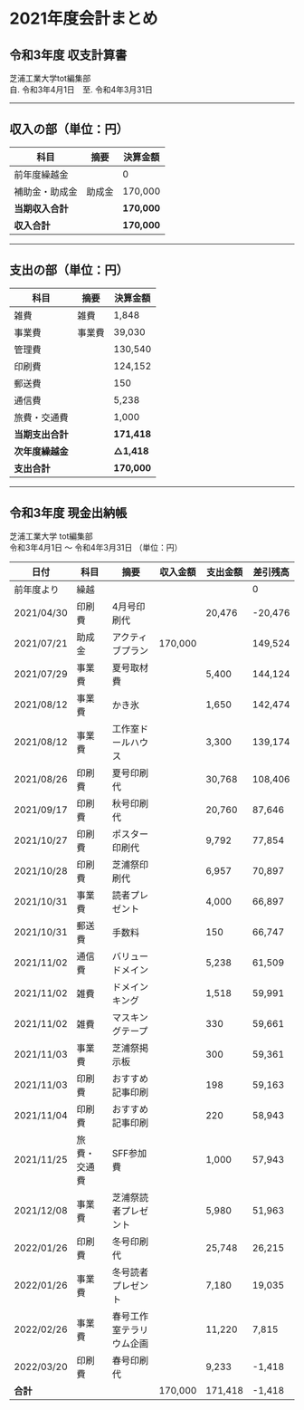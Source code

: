 # 2021年度会計まとめ







## 令和3年度 収支計算書  
芝浦工業大学tot編集部  
自. 令和3年4月1日　至. 令和4年3月31日  

---

## 収入の部（単位：円）

| 科目             | 摘要   | 決算金額    |
| ---------------- | ------ | ----------- |
| 前年度繰越金     |        | 0           |
| 補助金・助成金   | 助成金 | 170,000     |
| **当期収入合計** |        | **170,000** |
| **収入合計**     |        | **170,000** |

---

## 支出の部（単位：円）

| 科目             | 摘要   | 決算金額    |
| ---------------- | ------ | ----------- |
| 雑費             | 雑費   | 1,848       |
| 事業費           | 事業費 | 39,030      |
| 管理費           |        | 130,540     |
| 印刷費           |        | 124,152     |
| 郵送費           |        | 150         |
| 通信費           |        | 5,238       |
| 旅費・交通費     |        | 1,000       |
| **当期支出合計** |        | **171,418** |
| **次年度繰越金** |        | **△1,418**  |
| **支出合計**     |        | **170,000** |

---





## 令和3年度 現金出納帳  
芝浦工業大学 tot編集部  
令和3年4月1日 ～ 令和4年3月31日 （単位：円）

| 日付       | 科目         | 摘要                     | 収入金額 | 支出金額 | 差引残高 |
| ---------- | ------------ | ------------------------ | -------- | -------- | -------- |
| 前年度より | 繰越         |                          |          |          | 0        |
| 2021/04/30 | 印刷費       | 4月号印刷代              |          | 20,476   | -20,476  |
| 2021/07/21 | 助成金       | アクティブプラン         | 170,000  |          | 149,524  |
| 2021/07/29 | 事業費       | 夏号取材費               |          | 5,400    | 144,124  |
| 2021/08/12 | 事業費       | かき氷                   |          | 1,650    | 142,474  |
| 2021/08/12 | 事業費       | 工作室ドールハウス       |          | 3,300    | 139,174  |
| 2021/08/26 | 印刷費       | 夏号印刷代               |          | 30,768   | 108,406  |
| 2021/09/17 | 印刷費       | 秋号印刷代               |          | 20,760   | 87,646   |
| 2021/10/27 | 印刷費       | ポスター印刷代           |          | 9,792    | 77,854   |
| 2021/10/28 | 印刷費       | 芝浦祭印刷代             |          | 6,957    | 70,897   |
| 2021/10/31 | 事業費       | 読者プレゼント           |          | 4,000    | 66,897   |
| 2021/10/31 | 郵送費       | 手数料                   |          | 150      | 66,747   |
| 2021/11/02 | 通信費       | バリュードメイン         |          | 5,238    | 61,509   |
| 2021/11/02 | 雑費         | ドメインキング           |          | 1,518    | 59,991   |
| 2021/11/02 | 雑費         | マスキングテープ         |          | 330      | 59,661   |
| 2021/11/03 | 事業費       | 芝浦祭掲示板             |          | 300      | 59,361   |
| 2021/11/03 | 印刷費       | おすすめ記事印刷         |          | 198      | 59,163   |
| 2021/11/04 | 印刷費       | おすすめ記事印刷         |          | 220      | 58,943   |
| 2021/11/25 | 旅費・交通費 | SFF参加費                |          | 1,000    | 57,943   |
| 2021/12/08 | 事業費       | 芝浦祭読者プレゼント     |          | 5,980    | 51,963   |
| 2022/01/26 | 印刷費       | 冬号印刷代               |          | 25,748   | 26,215   |
| 2022/01/26 | 事業費       | 冬号読者プレゼント       |          | 7,180    | 19,035   |
| 2022/02/26 | 事業費       | 春号工作室テラリウム企画 |          | 11,220   | 7,815    |
| 2022/03/20 | 印刷費       | 春号印刷代               |          | 9,233    | -1,418   |
| **合計**   |              |                          | 170,000  | 171,418  | -1,418   |